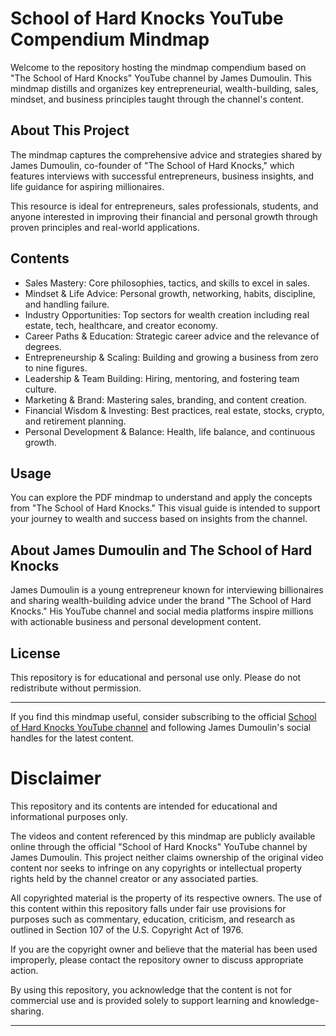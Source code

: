# School of Hard Knocks YouTube Compendium Mindmap

Welcome to the repository hosting the mindmap compendium based on "The School of Hard Knocks" YouTube channel by James Dumoulin. This mindmap distills and organizes key entrepreneurial, wealth-building, sales, mindset, and business principles taught through the channel's content.

## About This Project

The mindmap captures the comprehensive advice and strategies shared by James Dumoulin, co-founder of "The School of Hard Knocks," which features interviews with successful entrepreneurs, business insights, and life guidance for aspiring millionaires.

This resource is ideal for entrepreneurs, sales professionals, students, and anyone interested in improving their financial and personal growth through proven principles and real-world applications.

## Contents

- Sales Mastery: Core philosophies, tactics, and skills to excel in sales.
- Mindset & Life Advice: Personal growth, networking, habits, discipline, and handling failure.
- Industry Opportunities: Top sectors for wealth creation including real estate, tech, healthcare, and creator economy.
- Career Paths & Education: Strategic career advice and the relevance of degrees.
- Entrepreneurship & Scaling: Building and growing a business from zero to nine figures.
- Leadership & Team Building: Hiring, mentoring, and fostering team culture.
- Marketing & Brand: Mastering sales, branding, and content creation.
- Financial Wisdom & Investing: Best practices, real estate, stocks, crypto, and retirement planning.
- Personal Development & Balance: Health, life balance, and continuous growth.

## Usage

You can explore the PDF mindmap to understand and apply the concepts from "The School of Hard Knocks." This visual guide is intended to support your journey to wealth and success based on insights from the channel.

## About James Dumoulin and The School of Hard Knocks

James Dumoulin is a young entrepreneur known for interviewing billionaires and sharing wealth-building advice under the brand "The School of Hard Knocks." His YouTube channel and social media platforms inspire millions with actionable business and personal development content.

## License

This repository is for educational and personal use only. Please do not redistribute without permission.

---

If you find this mindmap useful, consider subscribing to the official [School of Hard Knocks YouTube channel](https://www.youtube.com/channel/UCienZz1En68KdL4taUNpUxQ) and following James Dumoulin's social handles for the latest content.

# Disclaimer

This repository and its contents are intended for educational and informational purposes only.

The videos and content referenced by this mindmap are publicly available online through the official "School of Hard Knocks" YouTube channel by James Dumoulin. This project neither claims ownership of the original video content nor seeks to infringe on any copyrights or intellectual property rights held by the channel creator or any associated parties.

All copyrighted material is the property of its respective owners. The use of this content within this repository falls under fair use provisions for purposes such as commentary, education, criticism, and research as outlined in Section 107 of the U.S. Copyright Act of 1976.

If you are the copyright owner and believe that the material has been used improperly, please contact the repository owner to discuss appropriate action.

By using this repository, you acknowledge that the content is not for commercial use and is provided solely to support learning and knowledge-sharing.

---
